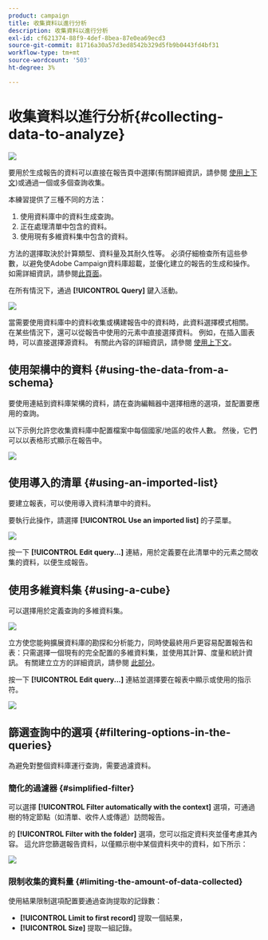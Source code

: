 ```yaml
---
product: campaign
title: 收集資料以進行分析
description: 收集資料以進行分析
exl-id: cf621374-88f9-4def-8bea-87e0ea69ecd3
source-git-commit: 81716a30a57d3ed8542b329d5fb9b0443fd4bf31
workflow-type: tm+mt
source-wordcount: '503'
ht-degree: 3%

---
```


# 收集資料以進行分析{#collecting-data-to-analyze}

![](../../assets/common.svg)

要用於生成報告的資料可以直接在報告頁中選擇(有關詳細資訊，請參閱 [使用上下文](../../reporting/using/using-the-context.md))或通過一個或多個查詢收集。

本練習提供了三種不同的方法：

1. 使用資料庫中的資料生成查詢。
1. 正在處理清單中包含的資料。
1. 使用現有多維資料集中包含的資料。

方法的選擇取決於計算類型、資料量及其耐久性等。 必須仔細檢查所有這些參數，以避免使Adobe Campaign資料庫超載，並優化建立的報告的生成和操作。 如需詳細資訊，請參閱[此頁面](../../reporting/using/best-practices.md#optimizing-report-creation)。

在所有情況下，通過 **[!UICONTROL Query]** 鍵入活動。

![](assets/reporting_query_edit.png)

當需要使用資料庫中的資料收集或構建報告中的資料時，此資料選擇模式相關。 在某些情況下，還可以從報告中使用的元素中直接選擇資料。 例如，在插入圖表時，可以直接選擇源資料。 有關此內容的詳細資訊，請參閱 [使用上下文](../../reporting/using/using-the-context.md)。

## 使用架構中的資料 {#using-the-data-from-a-schema}

要使用連結到資料庫架構的資料，請在查詢編輯器中選擇相應的選項，並配置要應用的查詢。

以下示例允許您收集資料庫中配置檔案中每個國家/地區的收件人數。 然後，它們可以以表格形式顯示在報告中。

![](assets/reporting_query_from_schema.png)

## 使用導入的清單 {#using-an-imported-list}

要建立報表，可以使用導入資料清單中的資料。

要執行此操作，請選擇 **[!UICONTROL Use an imported list]** 的子菜單。

![](assets/reporting_query_from_list.png)

按一下 **[!UICONTROL Edit query...]** 連結，用於定義要在此清單中的元素之間收集的資料，以便生成報告。

## 使用多維資料集 {#using-a-cube}

可以選擇用於定義查詢的多維資料集。

![](assets/reporting_query_from_cube.png)

立方使您能夠擴展資料庫的勘探和分析能力，同時使最終用戶更容易配置報告和表：只需選擇一個現有的完全配置的多維資料集，並使用其計算、度量和統計資訊。 有關建立立方的詳細資訊，請參閱 [此部分](../../reporting/using/about-cubes.md)。

按一下 **[!UICONTROL Edit query...]** 連結並選擇要在報表中顯示或使用的指示符。

![](assets/reporting_query_from_cube_edit_query.png)

## 篩選查詢中的選項 {#filtering-options-in-the-queries}

為避免對整個資料庫運行查詢，需要過濾資料。

### 簡化的過濾器 {#simplified-filter}

可以選擇 **[!UICONTROL Filter automatically with the context]** 選項，可通過樹的特定節點（如清單、收件人或傳遞）訪問報告。

的 **[!UICONTROL Filter with the folder]** 選項，您可以指定資料夾並僅考慮其內容。 這允許您篩選報告資料，以僅顯示樹中某個資料夾中的資料，如下所示：

![](assets/reporting_control_folder.png)

### 限制收集的資料量 {#limiting-the-amount-of-data-collected}

使用結果限制選項配置要通過查詢提取的記錄數：

* **[!UICONTROL Limit to first record]** 提取一個結果，
* **[!UICONTROL Size]** 提取一組記錄。
